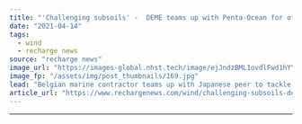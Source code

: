 ```yaml
---
title: "'Challenging subsoils' -  DEME teams up with Penta-Ocean for offshore wind in Japan"
date: "2021-04-14"
tags: 
  - wind
  - recharge news
source: "recharge news"
image_url: "https://images-global.nhst.tech/image/ejJndzBML1ovdlFwd1hYYmdoOTRUc3IrZXJBYVhYZis2T0tabnBRa29sND0=/nhst/binary/deef3a19952c8ab288bec3bd3c55dd22"
image_fp: "/assets/img/post_thumbnails/169.jpg"
lead: "Belgian marine contractor teams up with Japanese peer to tackle complex soil, weather, and seismic conditions"
article_url: "https://www.rechargenews.com/wind/challenging-subsoils-deme-teams-up-with-penta-ocean-for-offshore-wind-in-japan/2-1-995410"
---
```


---

